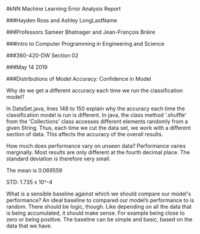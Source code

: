 #kNN Machine Learning Error Analysis Report

###Hayden Ross and Ashley LongLastName

###Professors Sameer Bhatnager and Jean-François Brière

###Intro to Computer Programming in Engineering and Science

###360-420-DW Section 02

###May 14 2019

###Distributions of Model Accuracy: Confidence in Model

Why do we get a different accuracy each time we run the classification model?

In DataSet.java, lines 148 to 150 explain why the accuracy each time the classification model is run is different. In java, the class method '.shuffle' from the 'Collections' class accesses different elements randomly from a given String. Thus, each time we cut the data set, we work with a different section of data. This affects the accuracy of the overall results.

How much does performance vary on unseen data?
Performance varies marginally. Most results are only different at the fourth decimal place. The standard deviation is therefore very small.

The mean is 0.069559

STD: 1.735 x 10^-4

What is a sensible baseline against which we should compare our model's performance?
An ideal baseline to compared our model’s performance to is random. There should be logic, though. Like depending on all the data that is being accumulated, it should make sense. For example being close to zero or being positive. The baseline can be simple and basic, based on the data that we have. 
